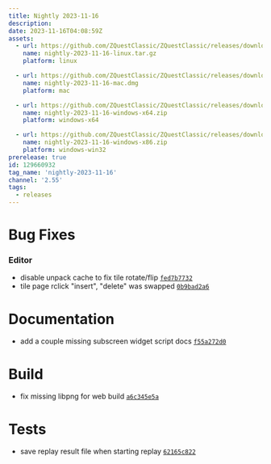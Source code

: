 ```yaml
---
title: Nightly 2023-11-16
description: 
date: 2023-11-16T04:08:59Z
assets: 
  - url: https://github.com/ZQuestClassic/ZQuestClassic/releases/download/nightly-2023-11-16/nightly-2023-11-16-linux.tar.gz
    name: nightly-2023-11-16-linux.tar.gz
    platform: linux

  - url: https://github.com/ZQuestClassic/ZQuestClassic/releases/download/nightly-2023-11-16/nightly-2023-11-16-mac.dmg
    name: nightly-2023-11-16-mac.dmg
    platform: mac

  - url: https://github.com/ZQuestClassic/ZQuestClassic/releases/download/nightly-2023-11-16/nightly-2023-11-16-windows-x64.zip
    name: nightly-2023-11-16-windows-x64.zip
    platform: windows-x64

  - url: https://github.com/ZQuestClassic/ZQuestClassic/releases/download/nightly-2023-11-16/nightly-2023-11-16-windows-x86.zip
    name: nightly-2023-11-16-windows-x86.zip
    platform: windows-win32
prerelease: true
id: 129660932
tag_name: 'nightly-2023-11-16'
channel: '2.55'
tags:
  - releases
---
```




# Bug Fixes

### Editor

- disable unpack cache to fix tile rotate/flip [`fed7b7732`](https://github.com/ZQuestClassic/ZQuestClassic/commit/fed7b7732749b2a27023739967de51304e7e5065)
- tile page rclick "insert", "delete" was swapped [`0b9bad2a6`](https://github.com/ZQuestClassic/ZQuestClassic/commit/0b9bad2a61a88e2a4587405a094a7b2a7f85eb56)

# Documentation

- add a couple missing subscreen widget script docs [`f55a272d0`](https://github.com/ZQuestClassic/ZQuestClassic/commit/f55a272d0fb630bd121f01a20d1c138526254306)

# Build

- fix missing libpng for web build [`a6c345e5a`](https://github.com/ZQuestClassic/ZQuestClassic/commit/a6c345e5a359e90f8825067eba14a273f9dadda1)

# Tests

- save replay result file when starting replay [`62165c822`](https://github.com/ZQuestClassic/ZQuestClassic/commit/62165c8227fecf41f0ab11a19201a63b5c95d7e9)

